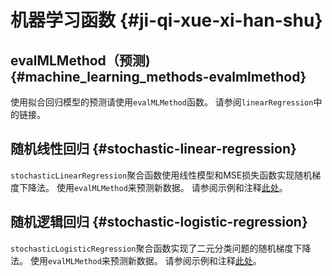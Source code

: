 # 机器学习函数 {#ji-qi-xue-xi-han-shu}

## evalMLMethod（预测) {#machine_learning_methods-evalmlmethod}

使用拟合回归模型的预测请使用`evalMLMethod`函数。 请参阅`linearRegression`中的链接。

## 随机线性回归 {#stochastic-linear-regression}

`stochasticLinearRegression`聚合函数使用线性模型和MSE损失函数实现随机梯度下降法。 使用`evalMLMethod`来预测新数据。
请参阅示例和注释[此处](../../sql-reference/functions/machine-learning-functions.md#agg_functions-stochasticlinearregression)。

## 随机逻辑回归 {#stochastic-logistic-regression}

`stochasticLogisticRegression`聚合函数实现了二元分类问题的随机梯度下降法。 使用`evalMLMethod`来预测新数据。
请参阅示例和注释[此处](../../sql-reference/functions/machine-learning-functions.md#agg_functions-stochasticlogisticregression)。
